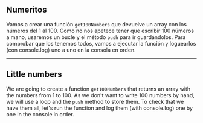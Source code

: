 ## Numeritos

Vamos a crear una función `get100Numbers` que devuelve un array con los números del 1 al 100. Como no nos apetece tener que escribir 100 números a mano, usaremos un bucle y el método `push` para ir guardándolos. Para comprobar que los tenemos todos, vamos a ejecutar la función y loguearlos (con console.log) uno a uno en la consola en orden.

---

## Little numbers

We are going to create a function `get100Numbers` that returns an array with the numbers from 1 to 100. As we don't want to write 100 numbers by hand, we will use a loop and the `push` method to store them. To check that we have them all, let's run the function and log them (with console.log) one by one in the console in order.
